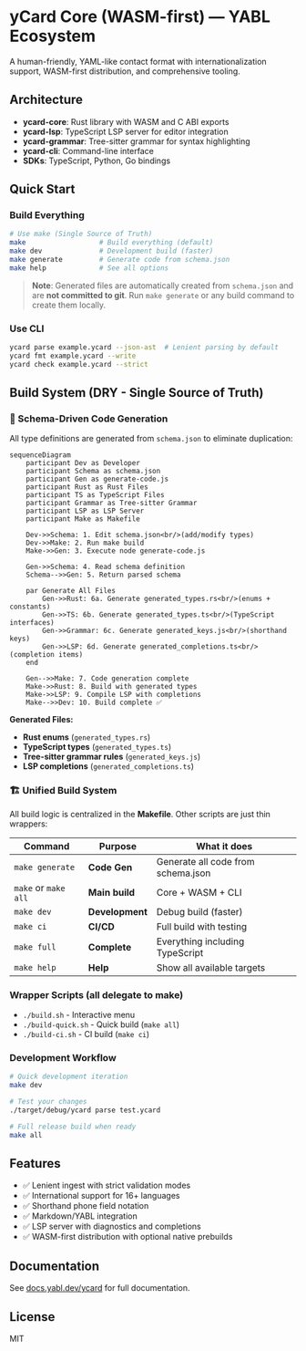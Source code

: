 # yCard Core (WASM-first) — YABL Ecosystem

A human-friendly, YAML-like contact format with internationalization support, WASM-first distribution, and comprehensive tooling.

## Architecture

- **ycard-core**: Rust library with WASM and C ABI exports
- **ycard-lsp**: TypeScript LSP server for editor integration
- **ycard-grammar**: Tree-sitter grammar for syntax highlighting
- **ycard-cli**: Command-line interface
- **SDKs**: TypeScript, Python, Go bindings

## Quick Start

### Build Everything
```bash
# Use make (Single Source of Truth)
make                  # Build everything (default)
make dev              # Development build (faster)
make generate         # Generate code from schema.json
make help             # See all options
```

> **Note**: Generated files are automatically created from `schema.json` and are **not committed to git**. 
> Run `make generate` or any build command to create them locally.

### Use CLI
```bash
ycard parse example.ycard --json-ast  # Lenient parsing by default
ycard fmt example.ycard --write
ycard check example.ycard --strict
```

## Build System (DRY - Single Source of Truth)

### 🔄 Schema-Driven Code Generation
All type definitions are generated from `schema.json` to eliminate duplication:

```mermaid
sequenceDiagram
    participant Dev as Developer
    participant Schema as schema.json
    participant Gen as generate-code.js
    participant Rust as Rust Files
    participant TS as TypeScript Files
    participant Grammar as Tree-sitter Grammar
    participant LSP as LSP Server
    participant Make as Makefile

    Dev->>Schema: 1. Edit schema.json<br/>(add/modify types)
    Dev->>Make: 2. Run make build
    Make->>Gen: 3. Execute node generate-code.js
    
    Gen->>Schema: 4. Read schema definition
    Schema-->>Gen: 5. Return parsed schema
    
    par Generate All Files
        Gen->>Rust: 6a. Generate generated_types.rs<br/>(enums + constants)
        Gen->>TS: 6b. Generate generated_types.ts<br/>(TypeScript interfaces)
        Gen->>Grammar: 6c. Generate generated_keys.js<br/>(shorthand keys)
        Gen->>LSP: 6d. Generate generated_completions.ts<br/>(completion items)
    end
    
    Gen-->>Make: 7. Code generation complete
    Make->>Rust: 8. Build with generated types
    Make->>LSP: 9. Compile LSP with completions
    Make-->>Dev: 10. Build complete ✅
```

**Generated Files:**
- **Rust enums** (`generated_types.rs`) 
- **TypeScript types** (`generated_types.ts`)
- **Tree-sitter grammar rules** (`generated_keys.js`)
- **LSP completions** (`generated_completions.ts`)

### 🏗️ Unified Build System
All build logic is centralized in the **Makefile**. Other scripts are just thin wrappers:

| Command | Purpose | What it does |
|---------|---------|--------------|
| `make generate` | **Code Gen** | Generate all code from schema.json |
| `make` or `make all` | **Main build** | Core + WASM + CLI |
| `make dev` | **Development** | Debug build (faster) |
| `make ci` | **CI/CD** | Full build with testing |
| `make full` | **Complete** | Everything including TypeScript |
| `make help` | **Help** | Show all available targets |

### Wrapper Scripts (all delegate to make)
- `./build.sh` - Interactive menu
- `./build-quick.sh` - Quick build (`make all`)  
- `./build-ci.sh` - CI build (`make ci`)

### Development Workflow
```bash
# Quick development iteration
make dev

# Test your changes
./target/debug/ycard parse test.ycard

# Full release build when ready
make all
```

## Features

- ✅ Lenient ingest with strict validation modes
- ✅ International support for 16+ languages
- ✅ Shorthand phone field notation
- ✅ Markdown/YABL integration
- ✅ LSP server with diagnostics and completions
- ✅ WASM-first distribution with optional native prebuilds

## Documentation

See [docs.yabl.dev/ycard](https://docs.yabl.dev/ycard) for full documentation.

## License

MIT